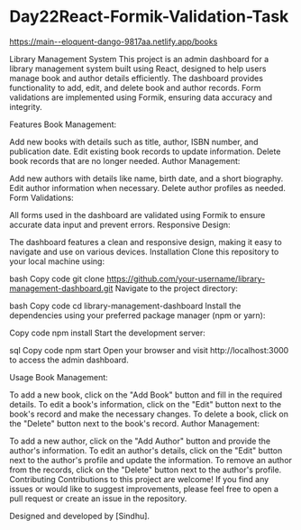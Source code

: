 # Day22React-Formik-Validation-Task

https://main--eloquent-dango-9817aa.netlify.app/books

Library Management System
This project is an admin dashboard for a library management system built using React, designed to help users manage book and author details efficiently. The dashboard provides functionality to add, edit, and delete book and author records. Form validations are implemented using Formik, ensuring data accuracy and integrity.

Features
Book Management:

Add new books with details such as title, author, ISBN number, and publication date.
Edit existing book records to update information.
Delete book records that are no longer needed.
Author Management:

Add new authors with details like name, birth date, and a short biography.
Edit author information when necessary.
Delete author profiles as needed.
Form Validations:

All forms used in the dashboard are validated using Formik to ensure accurate data input and prevent errors.
Responsive Design:

The dashboard features a clean and responsive design, making it easy to navigate and use on various devices.
Installation
Clone this repository to your local machine using:

bash
Copy code
git clone https://github.com/your-username/library-management-dashboard.git
Navigate to the project directory:

bash
Copy code
cd library-management-dashboard
Install the dependencies using your preferred package manager (npm or yarn):

Copy code
npm install
Start the development server:

sql
Copy code
npm start
Open your browser and visit http://localhost:3000 to access the admin dashboard.

Usage
Book Management:

To add a new book, click on the "Add Book" button and fill in the required details.
To edit a book's information, click on the "Edit" button next to the book's record and make the necessary changes.
To delete a book, click on the "Delete" button next to the book's record.
Author Management:

To add a new author, click on the "Add Author" button and provide the author's information.
To edit an author's details, click on the "Edit" button next to the author's profile and update the information.
To remove an author from the records, click on the "Delete" button next to the author's profile.
Contributing
Contributions to this project are welcome! If you find any issues or would like to suggest improvements, please feel free to open a pull request or create an issue in the repository.

Designed and developed by [Sindhu].
